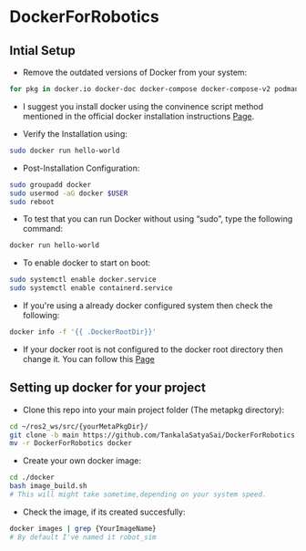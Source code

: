 # DockerForRobotics

## Intial Setup 
* Remove the outdated versions of Docker from your system: 
```bash
for pkg in docker.io docker-doc docker-compose docker-compose-v2 podman-docker containerd runc; do sudo apt-get remove $pkg; done
```

* I suggest you install docker using the convinence script method mentioned in the official docker installation instructions [Page](https://docs.docker.com/engine/install/ubuntu/#install-using-the-convenience-script).

* Verify the Installation using: 
```bash
sudo docker run hello-world
```

* Post-Installation Configuration: 
```bash
sudo groupadd docker
sudo usermod -aG docker $USER
sudo reboot
```

* To test that you can run Docker without using “sudo”, type the following command: 
```bash
docker run hello-world
```

* To enable docker to start on boot: 
```bash
sudo systemctl enable docker.service
sudo systemctl enable containerd.service
```

* If you're using a already docker configured system then check the following: 
```bash
docker info -f '{{ .DockerRootDir}}'
```

* If your docker root is not configured to the docker root directory then change it. You can follow this [Page](https://www.ibm.com/docs/en/z-logdata-analytics/5.1.0?topic=software-relocating-docker-root-directory)   

## Setting up docker for your project

* Clone this repo into your main project folder (The metapkg directory): 
```bash
cd ~/ros2_ws/src/{yourMetaPkgDir}/ 
git clone -b main https://github.com/TankalaSatyaSai/DockerForRobotics.git 
mv -r DockerForRobotics docker 
```

* Create your own docker image:
```bash
cd ./docker
bash image_build.sh
# This will might take sometime,depending on your system speed. 
```

* Check the image, if its created succesfully: 
```bash
docker images | grep {YourImageName}
# By default I've named it robot_sim
```

